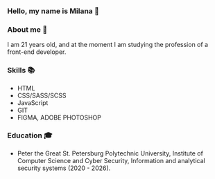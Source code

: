 ### Hello, my name is Milana 👋

### About me 💬
I am 21 years old, and at the moment I am studying the profession of a front-end developer.

### Skills 📚
- HTML
- CSS/SASS/SCSS
- JavaScript
- GIT
- FIGMA, ADOBE PHOTOSHOP

### Education 🎓
- Peter the Great St. Petersburg Polytechnic University, Institute of Computer Science and Cyber Security, Information and analytical security systems (2020 - 2026).

